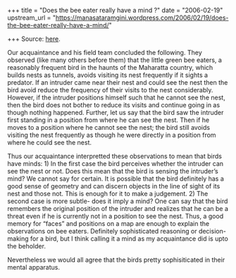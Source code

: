+++
title = "Does the bee eater really have a mind ?"
date = "2006-02-19"
upstream_url = "https://manasataramgini.wordpress.com/2006/02/19/does-the-bee-eater-really-have-a-mind/"

+++
Source: [here](https://manasataramgini.wordpress.com/2006/02/19/does-the-bee-eater-really-have-a-mind/).

Our acquaintance and his field team concluded the following. They observed (like many others before them) that the little green bee eaters, a reasonably frequent bird in the haunts of the Maharatta country, which builds nests as tunnels, avoids visiting its nest frequently if it sights a predator. If an intruder came near their nest and could see the nest then the bird avoid reduce the frequency of their visits to the nest considerably. However, if the intruder positions himself such that he cannot see the nest, then the bird does not bother to reduce its visits and continue going in as though nothing happened. Further, let us say that the bird saw the intruder first standing in a position from where he can see the nest. Then if he moves to a position where he cannot see the nest; the bird still avoids visiting the nest frequently as though he were directly in a position from where he could see the nest.

Thus our acquaintance interpretted these observations to mean that birds have minds: 1) In the first case the bird perceives whether the intruder can see the nest or not. Does this mean that the bird is sensing the intruder’s mind? We cannot say for certain. It is possible that the bird definitely has a good sense of geometry and can discern objects in the line of sight of its nest and those not. This is enough for it to make a judgement. 2) The second case is more subtle- does it imply a mind? One can say that the bird remembers the original position of the intruder and realizes that he can be a threat even if he is currently not in a position to see the nest. Thus, a good memory for “faces” and positions on a map are enough to explain the observations on bee eaters. Definitely sophisticated reasoning or decision-making for a bird, but I think calling it a mind as my acquaintance did is upto the beholder.

Nevertheless we would all agree that the birds pretty sophisiticated in their mental apparatus.

